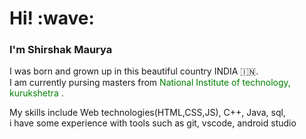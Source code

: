 <h1 > Hi! :wave:</h1>
<p >
<h3> I'm Shirshak Maurya </h3>
</p>
<p> I was born and grown up in this beautiful country INDIA 🇮🇳.
  <br> I am currently pursing masters from <span style="color:green">National Institute of technology, kurukshetra </span>. 
</p>
<p> My skills include Web technologies(HTML,CSS,JS), C++, Java, sql,
  <br> i have some experience with tools such as git, vscode, android studio
 </p>
